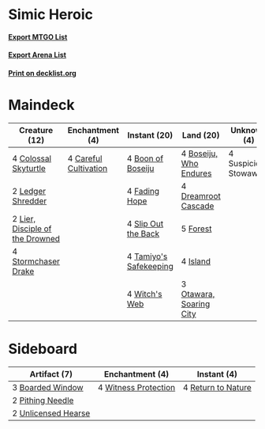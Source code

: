 # Simic Heroic

#### [Export MTGO List](../collection/Simic%20Heroic/Simic%20Heroic.txt)
#### [Export Arena List](../collection/Simic%20Heroic/Simic%20Heroic_arena.txt)
#### [Print on decklist.org](http://decklist.org/?deckmain=4%09Boon%20of%20Boseiju%0A4%09Boseiju,%20Who%20Endures%0A4%09Careful%20Cultivation%0A4%09Colossal%20Skyturtle%0A4%09Dreamroot%20Cascade%0A4%09Fading%20Hope%0A5%09Forest%0A4%09Island%0A2%09Ledger%20Shredder%0A2%09Lier,%20Disciple%20of%20the%20Drowned%0A3%09Otawara,%20Soaring%20City%0A4%09Slip%20Out%20the%20Back%0A4%09Stormchaser%20Drake%0A4%09Suspicious%20Stowaway%0A4%09Tamiyo's%20Safekeeping%0A4%09Witch's%20Web&deckside=3%09Boarded%20Window%0A2%09Pithing%20Needle%0A4%09Return%20to%20Nature%0A2%09Unlicensed%20Hearse%0A4%09Witness%20Protection)
# Maindeck

|                                              Creature (12)                                               |                                        Enchantment (4)                                         |                                          Instant (20)                                           |                                            Land (20)                                             |     Unknown (4)     |
|----------------------------------------------------------------------------------------------------------|------------------------------------------------------------------------------------------------|-------------------------------------------------------------------------------------------------|--------------------------------------------------------------------------------------------------|---------------------|
|4 [Colossal Skyturtle](http://gatherer.wizards.com/Pages/Card/Details.aspx?multiverseid=548527)           |4 [Careful Cultivation](http://gatherer.wizards.com/Pages/Card/Details.aspx?multiverseid=548485)|4 [Boon of Boseiju](http://gatherer.wizards.com/Pages/Card/Details.aspx?multiverseid=548482)     |4 [Boseiju, Who Endures](http://gatherer.wizards.com/Pages/Card/Details.aspx?multiverseid=548579) |4 Suspicious Stowaway|
|2 [Ledger Shredder](http://gatherer.wizards.com/Pages/Card/Details.aspx?multiverseid=555247)              |                                                                                                |4 [Fading Hope](http://gatherer.wizards.com/Pages/Card/Details.aspx?multiverseid=534812)         |4 [Dreamroot Cascade](http://gatherer.wizards.com/Pages/Card/Details.aspx?multiverseid=541138)    |                     |
|2 [Lier, Disciple of the Drowned](http://gatherer.wizards.com/Pages/Card/Details.aspx?multiverseid=534821)|                                                                                                |4 [Slip Out the Back](http://gatherer.wizards.com/Pages/Card/Details.aspx?multiverseid=555263)   |5 [Forest](http://gatherer.wizards.com/Pages/Card/Details.aspx?multiverseid=439860)               |                     |
|4 [Stormchaser Drake](http://gatherer.wizards.com/Pages/Card/Details.aspx?multiverseid=540926)            |                                                                                                |4 [Tamiyo's Safekeeping](http://gatherer.wizards.com/Pages/Card/Details.aspx?multiverseid=548521)|4 [Island](http://gatherer.wizards.com/Pages/Card/Details.aspx?multiverseid=439857)               |                     |
|                                                                                                          |                                                                                                |4 [Witch's Web](http://gatherer.wizards.com/Pages/Card/Details.aspx?multiverseid=541096)         |3 [Otawara, Soaring City](http://gatherer.wizards.com/Pages/Card/Details.aspx?multiverseid=548584)|                     |


# Sideboard

|                                         Artifact (7)                                         |                                        Enchantment (4)                                        |                                         Instant (4)                                         |
|----------------------------------------------------------------------------------------------|-----------------------------------------------------------------------------------------------|---------------------------------------------------------------------------------------------|
|3 [Boarded Window](http://gatherer.wizards.com/Pages/Card/Details.aspx?multiverseid=541128)   |4 [Witness Protection](http://gatherer.wizards.com/Pages/Card/Details.aspx?multiverseid=555267)|4 [Return to Nature](http://gatherer.wizards.com/Pages/Card/Details.aspx?multiverseid=461102)|
|2 [Pithing Needle](http://gatherer.wizards.com/Pages/Card/Details.aspx?multiverseid=129526)   |                                                                                               |                                                                                             |
|2 [Unlicensed Hearse](http://gatherer.wizards.com/Pages/Card/Details.aspx?multiverseid=555447)|                                                                                               |                                                                                             |

